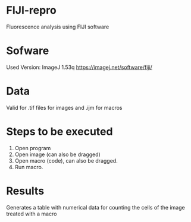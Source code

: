 # FIJI-repro
Fluorescence analysis using FIJI software

# Sofware
Used Version: ImageJ 1.53q 
https://imagej.net/software/fiji/

# Data 
Valid for .tif files for images and .ijm for macros

# Steps to be executed
1.  Open program 
2.	Open image (can also be dragged)
3.	Open macro (code), can also be dragged.
4.	Run macro.

# Results
Generates a table with numerical data for counting the cells of the image treated with a macro
